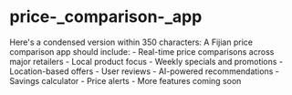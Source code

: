 # price-_comparison-_app
Here's a condensed version within 350 characters:  A Fijian price comparison app should include: - Real-time price comparisons across major retailers - Local product focus - Weekly specials and promotions - Location-based offers - User reviews - AI-powered recommendations - Savings calculator - Price alerts - More features coming soon
